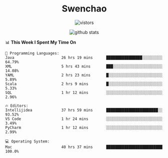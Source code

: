 <h1 align="center">Swenchao</h3>

<p align="center">
  <img src="https://visitor-badge.glitch.me/badge?page_id=Swenchao" alt="vistors" />
</p>

<p align="center">
  <img src="https://github-readme-stats.vercel.app/api?username=Swenchao&count_private=true&show_icons=true&theme=vue-dark&hide_title=true" alt="github stats" />
</p>

<!--START_SECTION:waka-->
📊 **This Week I Spent My Time On** 

```text
💬 Programming Languages: 
Java                     26 hrs 19 mins      ████████████████░░░░░░░░░   64.79% 
XML                      5 hrs 43 mins       ███░░░░░░░░░░░░░░░░░░░░░░   14.08% 
YAML                     2 hrs 23 mins       █░░░░░░░░░░░░░░░░░░░░░░░░   5.89% 
Scala                    2 hrs 9 mins        █░░░░░░░░░░░░░░░░░░░░░░░░   5.33% 
SQL                      1 hr 12 mins        ░░░░░░░░░░░░░░░░░░░░░░░░░   2.96%

🔥 Editors: 
Intellijidea             37 hrs 59 mins      ███████████████████████░░   93.52% 
VS Code                  1 hr 24 mins        ░░░░░░░░░░░░░░░░░░░░░░░░░   3.49% 
PyCharm                  1 hr 12 mins        ░░░░░░░░░░░░░░░░░░░░░░░░░   2.99%

💻 Operating System: 
Mac                      40 hrs 37 mins      █████████████████████████   100.0%

```


<!--END_SECTION:waka-->
